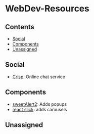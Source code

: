 # WebDev-Resources

## Contents

- [Social](#social)
- [Components](#components)
- [Unassigned](#unassigned)

## Social
* [Crisp](https://github.com/crisp-im?language=javascript): Online chat service

## Components
* [sweetAlert2](https://sweetalert2.github.io/): Adds popups
* [react slick](https://react-slick.neostack.com/): adds carousels

## Unassigned
